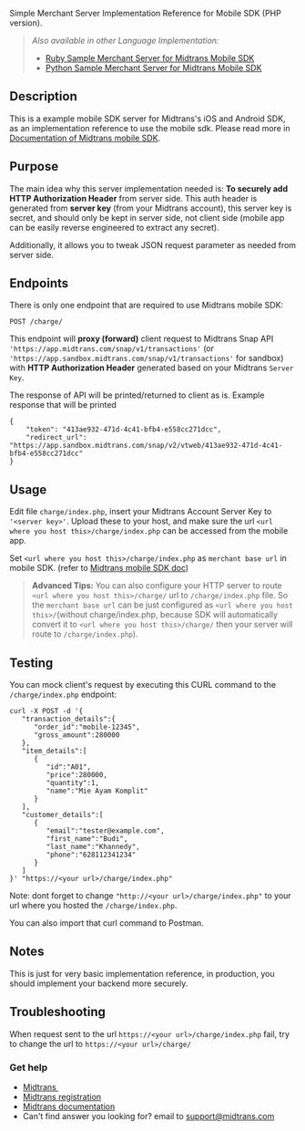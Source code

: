 Simple Merchant Server Implementation Reference for Mobile SDK (PHP version).

> _Also available in other Language Implementation:_
> * [Ruby Sample Merchant Server for Midtrans Mobile SDK](https://github.com/Midtrans/Merchant-Server-for-Midtrans-Mobile-SDK-Ruby-Sample)
> * [Python Sample Merchant Server for Midtrans Mobile SDK](https://github.com/Midtrans/Merchant-Server-for-Midtrans-Mobile-SDK-Python-Sample)

## Description
This is a example mobile SDK server for Midtrans's iOS and Android SDK, as an implementation reference to use the mobile sdk.
Please read more in [Documentation of Midtrans mobile SDK](http://mobile-docs.midtrans.com/).

## Purpose
The main idea why this server implementation needed is: **To securely add HTTP Authorization Header** from server side.
This auth header is generated from **server key** (from your Midtrans account), this server key is secret, and should only be kept in server side, not client side (mobile app can be easily reverse engineered to extract any secret).

Additionally, it allows you to tweak JSON request parameter as needed from server side.

## Endpoints
There is only one endpoint that are required to use Midtrans mobile SDK:

```
POST /charge/
```

This endpoint will **proxy (forward)** client request to Midtrans Snap API `'https://app.midtrans.com/snap/v1/transactions'` (or `'https://app.sandbox.midtrans.com/snap/v1/transactions'` for sandbox) with **HTTP Authorization Header** generated based on your Midtrans `Server Key`.

The response of API will be printed/returned to client as is. Example response that will be printed

```
{
    "token": "413ae932-471d-4c41-bfb4-e558cc271dcc",
    "redirect_url": "https://app.sandbox.midtrans.com/snap/v2/vtweb/413ae932-471d-4c41-bfb4-e558cc271dcc"
}
```

## Usage
Edit file `charge/index.php`, insert your Midtrans Account Server Key to `'<server key>'`.
Upload these to your host, and make sure the url `<url where you host this>/charge/index.php` can be accessed from the mobile app.

Set `<url where you host this>/charge/index.php` as `merchant base url` in mobile SDK. (refer to [Midtrans mobile SDK doc](https://mobile-docs.midtrans.com))

> **Advanced Tips:**
> You can also configure your HTTP server to route `<url where you host this>/charge/` url to `/charge/index.php` file. 
> So the `merchant base url` can be just configured as `<url where you host this>/`(without charge/index.php, because SDK will automatically convert it to `<url where you host this>/charge/` then your server will route to `/charge/index.php`).

## Testing
You can mock client's request by executing this CURL command to the `/charge/index.php` endpoint:

```
curl -X POST -d '{  
   "transaction_details":{  
      "order_id":"mobile-12345",
      "gross_amount":280000
   },
   "item_details":[  
      {  
         "id":"A01",
         "price":280000,
         "quantity":1,
         "name":"Mie Ayam Komplit"
      }
   ],
   "customer_details":[  
      {  
         "email":"tester@example.com",
         "first_name":"Budi",
         "last_name":"Khannedy",
         "phone":"628112341234"
      }
   ]
}' "https://<your url>/charge/index.php"
```

Note: dont forget to change `"http://<your url>/charge/index.php"` to your url where you hosted the `/charge/index.php`.

You can also import that curl command to Postman.

## Notes
This is just for very basic implementation reference, in production, you should implement your backend more securely.

## Troubleshooting
When request sent to the url `https://<your url>/charge/index.php` fail, try to change the url to `https://<your url>/charge/`

### Get help
* [Midtrans&nbsp;](https://www.midtrans.com)
* [Midtrans registration](https://dashboard.midtrans.com/register)
* [Midtrans documentation](http://docs.midtrans.com)
* Can't find answer you looking for? email to [support@midtrans.com](mailto:support@midtrans.com)
